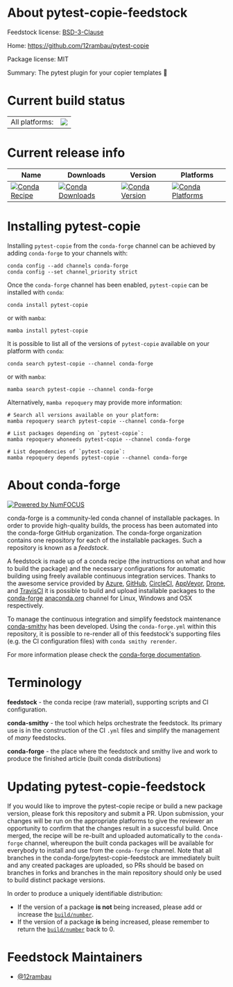 About pytest-copie-feedstock
============================

Feedstock license: [BSD-3-Clause](https://github.com/conda-forge/pytest-copie-feedstock/blob/main/LICENSE.txt)

Home: https://github.com/12rambau/pytest-copie

Package license: MIT

Summary: The pytest plugin for your copier templates 📒

Current build status
====================


<table><tr><td>All platforms:</td>
    <td>
      <a href="https://dev.azure.com/conda-forge/feedstock-builds/_build/latest?definitionId=20751&branchName=main">
        <img src="https://dev.azure.com/conda-forge/feedstock-builds/_apis/build/status/pytest-copie-feedstock?branchName=main">
      </a>
    </td>
  </tr>
</table>

Current release info
====================

| Name | Downloads | Version | Platforms |
| --- | --- | --- | --- |
| [![Conda Recipe](https://img.shields.io/badge/recipe-pytest--copie-green.svg)](https://anaconda.org/conda-forge/pytest-copie) | [![Conda Downloads](https://img.shields.io/conda/dn/conda-forge/pytest-copie.svg)](https://anaconda.org/conda-forge/pytest-copie) | [![Conda Version](https://img.shields.io/conda/vn/conda-forge/pytest-copie.svg)](https://anaconda.org/conda-forge/pytest-copie) | [![Conda Platforms](https://img.shields.io/conda/pn/conda-forge/pytest-copie.svg)](https://anaconda.org/conda-forge/pytest-copie) |

Installing pytest-copie
=======================

Installing `pytest-copie` from the `conda-forge` channel can be achieved by adding `conda-forge` to your channels with:

```
conda config --add channels conda-forge
conda config --set channel_priority strict
```

Once the `conda-forge` channel has been enabled, `pytest-copie` can be installed with `conda`:

```
conda install pytest-copie
```

or with `mamba`:

```
mamba install pytest-copie
```

It is possible to list all of the versions of `pytest-copie` available on your platform with `conda`:

```
conda search pytest-copie --channel conda-forge
```

or with `mamba`:

```
mamba search pytest-copie --channel conda-forge
```

Alternatively, `mamba repoquery` may provide more information:

```
# Search all versions available on your platform:
mamba repoquery search pytest-copie --channel conda-forge

# List packages depending on `pytest-copie`:
mamba repoquery whoneeds pytest-copie --channel conda-forge

# List dependencies of `pytest-copie`:
mamba repoquery depends pytest-copie --channel conda-forge
```


About conda-forge
=================

[![Powered by
NumFOCUS](https://img.shields.io/badge/powered%20by-NumFOCUS-orange.svg?style=flat&colorA=E1523D&colorB=007D8A)](https://numfocus.org)

conda-forge is a community-led conda channel of installable packages.
In order to provide high-quality builds, the process has been automated into the
conda-forge GitHub organization. The conda-forge organization contains one repository
for each of the installable packages. Such a repository is known as a *feedstock*.

A feedstock is made up of a conda recipe (the instructions on what and how to build
the package) and the necessary configurations for automatic building using freely
available continuous integration services. Thanks to the awesome service provided by
[Azure](https://azure.microsoft.com/en-us/services/devops/), [GitHub](https://github.com/),
[CircleCI](https://circleci.com/), [AppVeyor](https://www.appveyor.com/),
[Drone](https://cloud.drone.io/welcome), and [TravisCI](https://travis-ci.com/)
it is possible to build and upload installable packages to the
[conda-forge](https://anaconda.org/conda-forge) [anaconda.org](https://anaconda.org/)
channel for Linux, Windows and OSX respectively.

To manage the continuous integration and simplify feedstock maintenance
[conda-smithy](https://github.com/conda-forge/conda-smithy) has been developed.
Using the ``conda-forge.yml`` within this repository, it is possible to re-render all of
this feedstock's supporting files (e.g. the CI configuration files) with ``conda smithy rerender``.

For more information please check the [conda-forge documentation](https://conda-forge.org/docs/).

Terminology
===========

**feedstock** - the conda recipe (raw material), supporting scripts and CI configuration.

**conda-smithy** - the tool which helps orchestrate the feedstock.
                   Its primary use is in the construction of the CI ``.yml`` files
                   and simplify the management of *many* feedstocks.

**conda-forge** - the place where the feedstock and smithy live and work to
                  produce the finished article (built conda distributions)


Updating pytest-copie-feedstock
===============================

If you would like to improve the pytest-copie recipe or build a new
package version, please fork this repository and submit a PR. Upon submission,
your changes will be run on the appropriate platforms to give the reviewer an
opportunity to confirm that the changes result in a successful build. Once
merged, the recipe will be re-built and uploaded automatically to the
`conda-forge` channel, whereupon the built conda packages will be available for
everybody to install and use from the `conda-forge` channel.
Note that all branches in the conda-forge/pytest-copie-feedstock are
immediately built and any created packages are uploaded, so PRs should be based
on branches in forks and branches in the main repository should only be used to
build distinct package versions.

In order to produce a uniquely identifiable distribution:
 * If the version of a package **is not** being increased, please add or increase
   the [``build/number``](https://docs.conda.io/projects/conda-build/en/latest/resources/define-metadata.html#build-number-and-string).
 * If the version of a package **is** being increased, please remember to return
   the [``build/number``](https://docs.conda.io/projects/conda-build/en/latest/resources/define-metadata.html#build-number-and-string)
   back to 0.

Feedstock Maintainers
=====================

* [@12rambau](https://github.com/12rambau/)

